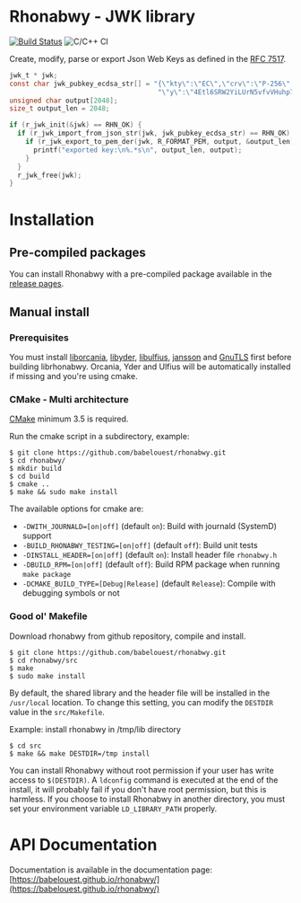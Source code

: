 # Rhonabwy - JWK library

[![Build Status](https://travis-ci.com/babelouest/rhonabwy.svg?branch=master)](https://travis-ci.com/babelouest/rhonabwy)
![C/C++ CI](https://github.com/babelouest/rhonabwy/workflows/C/C++%20CI/badge.svg)

Create, modify, parse or export Json Web Keys as defined in the [RFC 7517](https://tools.ietf.org/html/rfc7517).

```C
jwk_t * jwk;
const char jwk_pubkey_ecdsa_str[] = "{\"kty\":\"EC\",\"crv\":\"P-256\",\"x\":\"MKBCTNIcKUSDii11ySs3526iDZ8AiTo7Tu6KPAqv7D4\","\
                                     "\"y\":\"4Etl6SRW2YiLUrN5vfvVHuhp7x8PxltmWWlbbM4IFyM\",\"use\":\"enc\",\"kid\":\"1\"}";
unsigned char output[2048];
size_t output_len = 2048;

if (r_jwk_init(&jwk) == RHN_OK) {
  if (r_jwk_import_from_json_str(jwk, jwk_pubkey_ecdsa_str) == RHN_OK) {
    if (r_jwk_export_to_pem_der(jwk, R_FORMAT_PEM, output, &output_len) == RHN_OK) {
      printf("exported key:\n%.*s\n", output_len, output);
    }
  }
  r_jwk_free(jwk);
}
```

# Installation

## Pre-compiled packages

You can install Rhonabwy with a pre-compiled package available in the [release pages](https://github.com/babelouest/rhonabwy/releases/latest/).

## Manual install

### Prerequisites

You must install [liborcania](https://github.com/babelouest/orcania), [libyder](https://github.com/babelouest/yder), [libulfius](https://github.com/babelouest/ulfius), [jansson](http://www.digip.org/jansson/) and [GnuTLS](https://www.gnutls.org/) first before building librhonabwy. Orcania, Yder and Ulfius will be automatically installed if missing and you're using cmake.

### CMake - Multi architecture

[CMake](https://cmake.org/download/) minimum 3.5 is required.

Run the cmake script in a subdirectory, example:

```shell
$ git clone https://github.com/babelouest/rhonabwy.git
$ cd rhonabwy/
$ mkdir build
$ cd build
$ cmake ..
$ make && sudo make install
```

The available options for cmake are:
- `-DWITH_JOURNALD=[on|off]` (default `on`): Build with journald (SystemD) support
- `-BUILD_RHONABWY_TESTING=[on|off]` (default `off`): Build unit tests
- `-DINSTALL_HEADER=[on|off]` (default `on`): Install header file `rhonabwy.h`
- `-DBUILD_RPM=[on|off]` (default `off`): Build RPM package when running `make package`
- `-DCMAKE_BUILD_TYPE=[Debug|Release]` (default `Release`): Compile with debugging symbols or not

### Good ol' Makefile

Download rhonabwy from github repository, compile and install.

```shell
$ git clone https://github.com/babelouest/rhonabwy.git
$ cd rhonabwy/src
$ make
$ sudo make install
```

By default, the shared library and the header file will be installed in the `/usr/local` location. To change this setting, you can modify the `DESTDIR` value in the `src/Makefile`.

Example: install rhonabwy in /tmp/lib directory

```shell
$ cd src
$ make && make DESTDIR=/tmp install
```

You can install Rhonabwy without root permission if your user has write access to `$(DESTDIR)`.
A `ldconfig` command is executed at the end of the install, it will probably fail if you don't have root permission, but this is harmless.
If you choose to install Rhonabwy in another directory, you must set your environment variable `LD_LIBRARY_PATH` properly.

# API Documentation

Documentation is available in the documentation page: [https://babelouest.github.io/rhonabwy/](https://babelouest.github.io/rhonabwy/)
